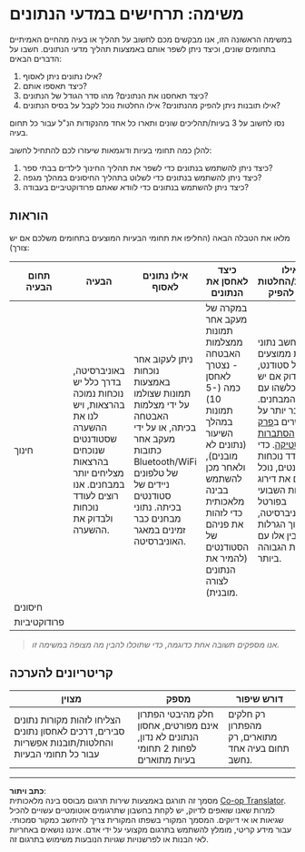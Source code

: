 <!--
CO_OP_TRANSLATOR_METADATA:
{
  "original_hash": "a8f79b9c0484c35b4f26e8aec7fc4d56",
  "translation_date": "2025-08-28T15:52:14+00:00",
  "source_file": "1-Introduction/01-defining-data-science/solution/assignment.md",
  "language_code": "he"
}
-->
# משימה: תרחישים במדעי הנתונים

במשימה הראשונה הזו, אנו מבקשים מכם לחשוב על תהליך או בעיה מהחיים האמיתיים בתחומים שונים, וכיצד ניתן לשפר אותם באמצעות תהליך מדעי הנתונים. חשבו על הדברים הבאים:

1. אילו נתונים ניתן לאסוף?
1. כיצד תאספו אותם?
1. כיצד תאחסנו את הנתונים? מהו סדר הגודל של הנתונים?
1. אילו תובנות ניתן להפיק מהנתונים? אילו החלטות נוכל לקבל על בסיס הנתונים?

נסו לחשוב על 3 בעיות/תהליכים שונים ותארו כל אחד מהנקודות הנ"ל עבור כל תחום בעיה.

להלן כמה תחומי בעיות ודוגמאות שיעזרו לכם להתחיל לחשוב:

1. כיצד ניתן להשתמש בנתונים כדי לשפר את תהליך החינוך לילדים בבתי ספר?
1. כיצד ניתן להשתמש בנתונים כדי לשלוט בתהליך החיסונים במהלך מגפה?
1. כיצד ניתן להשתמש בנתונים כדי לוודא שאתם פרודוקטיביים בעבודה?

## הוראות

מלאו את הטבלה הבאה (החליפו את תחומי הבעיות המוצעים בתחומים משלכם אם יש צורך):

| תחום הבעיה | הבעיה | אילו נתונים לאסוף | כיצד לאחסן את הנתונים | אילו תובנות/החלטות ניתן להפיק | 
|-------------|--------|--------------------|------------------------|---------------------------------|
| חינוך | באוניברסיטה, בדרך כלל יש נוכחות נמוכה בהרצאות, ויש לנו את ההשערה שסטודנטים שנוכחים בהרצאות מצליחים יותר במבחנים. אנו רוצים לעודד נוכחות ולבדוק את ההשערה. | ניתן לעקוב אחר נוכחות באמצעות תמונות שצולמו על ידי מצלמות האבטחה בכיתה, או על ידי מעקב אחר כתובות Bluetooth/WiFi של טלפונים ניידים של סטודנטים בכיתה. נתוני מבחנים כבר זמינים במאגר האוניברסיטה. | במקרה של מעקב אחר תמונות ממצלמות האבטחה - נצטרך לאחסן כמה (5-10) תמונות במהלך השיעור (נתונים לא מובנים), ולאחר מכן להשתמש בבינה מלאכותית כדי לזהות את פניהם של הסטודנטים (להמיר את הנתונים לצורה מובנית). | נוכל לחשב נתוני נוכחות ממוצעים עבור כל סטודנט, ולבדוק אם יש קשר כלשהו עם ציוני המבחנים. נדבר יותר על קשרים ב[פרק הסתברות וסטטיסטיקה](../../04-stats-and-probability/README.md). כדי לעודד נוכחות סטודנטים, נוכל לפרסם את דירוג הנוכחות השבועי בפורטל האוניברסיטה, ולערוך הגרלות בין אלו עם הנוכחות הגבוהה ביותר. |
| חיסונים | | | | |
| פרודוקטיביות | | | | |

> *אנו מספקים תשובה אחת כדוגמה, כדי שתוכלו להבין מה מצופה במשימה זו.*

## קריטריונים להערכה

מצוין | מספק | דורש שיפור
--- | --- | -- |
הצליחו לזהות מקורות נתונים סבירים, דרכים לאחסון נתונים והחלטות/תובנות אפשריות עבור כל תחומי הבעיות | חלק מהיבטי הפתרון אינם מפורטים, אחסון הנתונים לא נדון, לפחות 2 תחומי בעיות מתוארים | רק חלקים מהפתרון מתוארים, רק תחום בעיה אחד נחשב.

---

**כתב ויתור**:  
מסמך זה תורגם באמצעות שירות תרגום מבוסס בינה מלאכותית [Co-op Translator](https://github.com/Azure/co-op-translator). למרות שאנו שואפים לדיוק, יש לקחת בחשבון שתרגומים אוטומטיים עשויים להכיל שגיאות או אי דיוקים. המסמך המקורי בשפתו המקורית צריך להיחשב כמקור סמכותי. עבור מידע קריטי, מומלץ להשתמש בתרגום מקצועי על ידי אדם. איננו נושאים באחריות לאי הבנות או לפרשנויות שגויות הנובעות משימוש בתרגום זה.